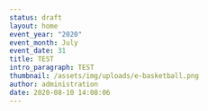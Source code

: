 ```yaml
---
status: draft
layout: home
event_year: "2020"
event_month: July
event_date: 31
title: TEST
intro_paragraph: TEST
thumbnail: /assets/img/uploads/e-basketball.png
author: administration
date: 2020-08-10 14:08:06
---
```

